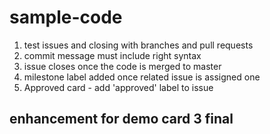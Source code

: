 # sample-code
 1) test issues and closing with branches and pull requests
 2) commit message must include right syntax
 3) issue closes once the code is merged to master
 4) milestone label added once related issue is assigned one
 5) Approved card - add 'approved' label to issue
 
## enhancement for demo card 3 final
 

